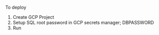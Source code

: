 To deploy

1. Create GCP Project
1. Setup SQL root password in GCP secrets manager; DBPASSWORD
1. Run 
